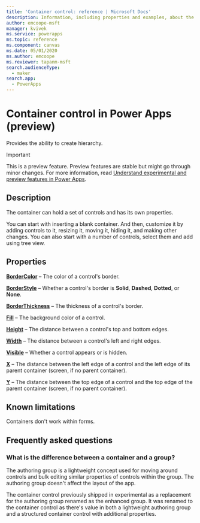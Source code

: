 ```yaml
---
title: 'Container control: reference | Microsoft Docs'
description: Information, including properties and examples, about the Container control
author: emcoope-msft
manager: kvivek
ms.service: powerapps
ms.topic: reference
ms.component: canvas
ms.date: 05/01/2020
ms.author: emcoope
ms.reviewer: tapanm-msft
search.audienceType: 
  - maker
search.app: 
  - PowerApps
---
```

# Container control in Power Apps (preview)
Provides the ability to create hierarchy.

> [!IMPORTANT]
> This is a preview feature. Preview features are stable but might go through minor changes.
> For more information, read [Understand experimental and preview features in Power Apps](https://docs.microsoft.com/powerapps/maker/canvas-apps/working-with-experimental-preview).

## Description
 The container can hold a set of controls and has its own properties.

You can start with inserting a blank container. And then, customize it by adding controls to it, resizing it, moving it, hiding it, and making other changes. You can also start with a number of controls, select them and add using tree view.

## Properties
**[BorderColor](properties-color-border.md)** – The color of a control's border.

**[BorderStyle](properties-color-border.md)** – Whether a control's border is **Solid**, **Dashed**, **Dotted**, or **None**.

**[BorderThickness](properties-color-border.md)** – The thickness of a control's border.

**[Fill](properties-color-border.md)** – The background color of a control.

**[Height](properties-size-location.md)** – The distance between a control's top and bottom edges.

**[Width](properties-size-location.md)** – The distance between a control's left and right edges.

**[Visible](properties-core.md)** – Whether a control appears or is hidden.

**[X](properties-size-location.md)** – The distance between the left edge of a control and the left edge of its parent container (screen, if no parent container). 

**[Y](properties-size-location.md)** – The distance between the top edge of a control and the top edge of the parent container (screen, if no parent container). 


## Known limitations

Containers don't work within forms.

## Frequently asked questions

### What is the difference between a container and a group?

The authoring group is a lightweight concept used for moving around controls and bulk editing similar properties of controls within the group. The authoring group doesn't affect the layout of the app.

The container control previously shipped in experimental as a replacement for the authoring group renamed as the enhanced group. It was renamed to the container control as there's value in both a lightweight authoring group and a structured container control with additional properties.
